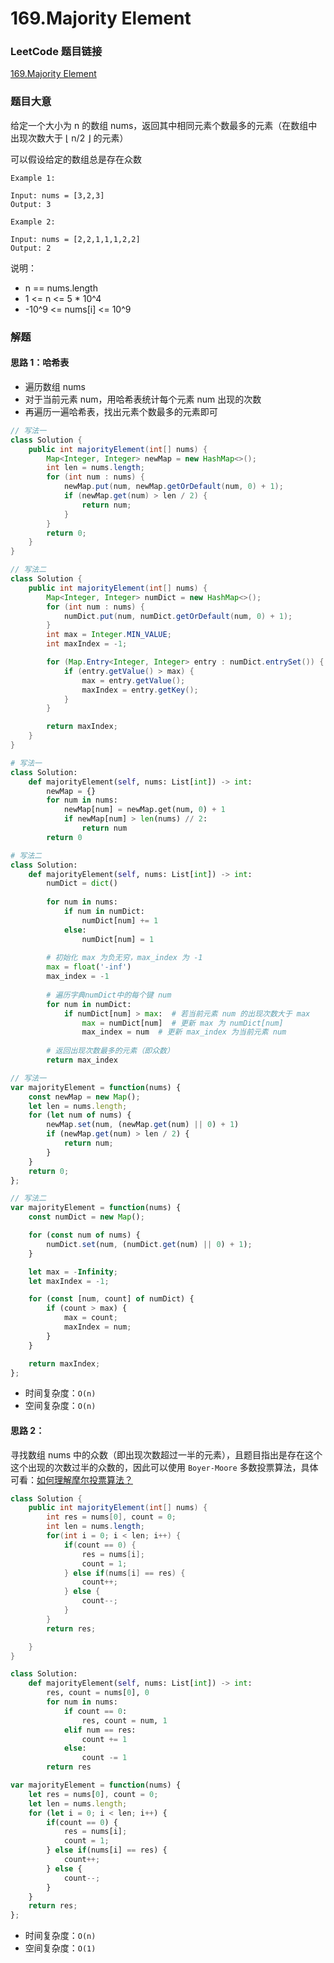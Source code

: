 # 169.Majority Element

### LeetCode 题目链接

[169.Majority Element](https://leetcode.com/problems/majority-element/description/)

### 题目大意

给定一个大小为 n 的数组 nums，返回其中相同元素个数最多的元素（在数组中出现次数大于 ⌊ n/2 ⌋ 的元素）

可以假设给定的数组总是存在众数

```
Example 1:

Input: nums = [3,2,3]
Output: 3

Example 2:

Input: nums = [2,2,1,1,1,2,2]
Output: 2
```

说明：
- n == nums.length
- 1 <= n <= 5 * 10^4
- -10^9 <= nums[i] <= 10^9

### 解题

#### 思路 1：哈希表

- 遍历数组 nums
- 对于当前元素 num，用哈希表统计每个元素 num 出现的次数
- 再遍历一遍哈希表，找出元素个数最多的元素即可

```java
// 写法一
class Solution {
    public int majorityElement(int[] nums) {
        Map<Integer, Integer> newMap = new HashMap<>();
        int len = nums.length;
        for (int num : nums) {
            newMap.put(num, newMap.getOrDefault(num, 0) + 1);
            if (newMap.get(num) > len / 2) {
                return num;
            }
        }
        return 0; 
    }
}

// 写法二
class Solution {
    public int majorityElement(int[] nums) {
        Map<Integer, Integer> numDict = new HashMap<>();
        for (int num : nums) {
            numDict.put(num, numDict.getOrDefault(num, 0) + 1);
        }
        int max = Integer.MIN_VALUE;
        int maxIndex = -1;

        for (Map.Entry<Integer, Integer> entry : numDict.entrySet()) {
            if (entry.getValue() > max) {
                max = entry.getValue();
                maxIndex = entry.getKey();
            }
        }

        return maxIndex;
    }
}
```
```python
# 写法一
class Solution:
    def majorityElement(self, nums: List[int]) -> int:
        newMap = {}
        for num in nums:
            newMap[num] = newMap.get(num, 0) + 1
            if newMap[num] > len(nums) // 2:
                return num
        return 0

# 写法二
class Solution:
    def majorityElement(self, nums: List[int]) -> int:
        numDict = dict()
        
        for num in nums:
            if num in numDict: 
                numDict[num] += 1  
            else:  
                numDict[num] = 1  
        
        # 初始化 max 为负无穷，max_index 为 -1
        max = float('-inf')
        max_index = -1
        
        # 遍历字典numDict中的每个键 num
        for num in numDict:
            if numDict[num] > max:  # 若当前元素 num 的出现次数大于 max
                max = numDict[num]  # 更新 max 为 numDict[num]
                max_index = num  # 更新 max_index 为当前元素 num
        
        # 返回出现次数最多的元素（即众数）
        return max_index
```
```js
// 写法一
var majorityElement = function(nums) {
    const newMap = new Map();
    let len = nums.length;
    for (let num of nums) {
        newMap.set(num, (newMap.get(num) || 0) + 1)
        if (newMap.get(num) > len / 2) {
            return num;
        }
    }
    return 0;
};

// 写法二
var majorityElement = function(nums) {
    const numDict = new Map();

    for (const num of nums) {
        numDict.set(num, (numDict.get(num) || 0) + 1);
    }

    let max = -Infinity;
    let maxIndex = -1;

    for (const [num, count] of numDict) {
        if (count > max) {
            max = count;
            maxIndex = num;
        }
    }

    return maxIndex;
};
```
- 时间复杂度：`O(n)`
- 空间复杂度：`O(n)`

#### 思路 2：

寻找数组 nums 中的众数（即出现次数超过一半的元素），且题目指出是存在这个这个出现的次数过半的众数的，因此可以使用 `Boyer-Moore` 多数投票算法，具体可看：[如何理解摩尔投票算法？](https://www.zhihu.com/question/49973163/answer/235921864)
```java
class Solution {
    public int majorityElement(int[] nums) {
        int res = nums[0], count = 0;
        int len = nums.length;
        for(int i = 0; i < len; i++) {
            if(count == 0) {
                res = nums[i];
                count = 1;
            } else if(nums[i] == res) {
                count++;
            } else {
                count--;
            }
        }
        return res;

    }
}
```
```python
class Solution:
    def majorityElement(self, nums: List[int]) -> int:
        res, count = nums[0], 0
        for num in nums:
            if count == 0:
                res, count = num, 1
            elif num == res:
                count += 1
            else:
                count -= 1
        return res
```
```js
var majorityElement = function(nums) {
    let res = nums[0], count = 0;
    let len = nums.length;
    for (let i = 0; i < len; i++) {
        if(count == 0) {
            res = nums[i];
            count = 1;
        } else if(nums[i] == res) {
            count++;
        } else {
            count--;
        }
    }
    return res;
};
```

- 时间复杂度：`O(n)`
- 空间复杂度：`O(1)`